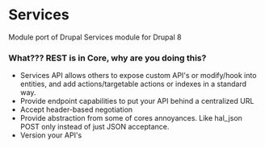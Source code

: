 # Services

Module port of Drupal Services module for Drupal 8


### What??? REST is in Core, why are you doing this?

- Services API allows others to expose custom API's or modify/hook into entities, and add actions/targetable actions or indexes in a standard way.
- Provide endpoint capabilities to put your API behind a centralized URL
- Accept header-based negotiation
- Provide abstraction from some of cores annoyances. Like hal_json POST only instead of just JSON acceptance.
- Version your API's

